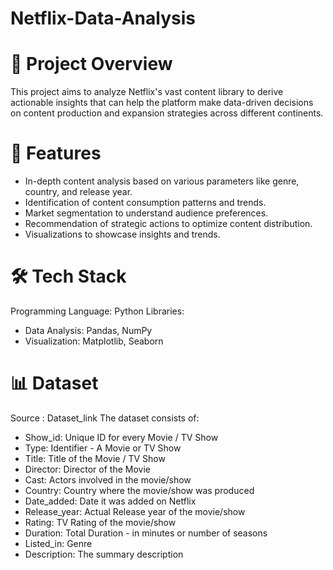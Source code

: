 # Netflix-Data-Analysis
# 📜 Project Overview
This project aims to analyze Netflix's vast content library to derive actionable insights that can help the platform make data-driven decisions on content production and expansion strategies across different continents.
# 🚀 Features
- In-depth content analysis based on various parameters like genre, country, and release year.
- Identification of content consumption patterns and trends.
- Market segmentation to understand audience preferences.
- Recommendation of strategic actions to optimize content distribution.
- Visualizations to showcase insights and trends.
# 🛠️ Tech Stack
Programming Language: Python
Libraries:
- Data Analysis: Pandas, NumPy
- Visualization: Matplotlib, Seaborn
# 📊 Dataset
Source : Dataset_link
The dataset consists of:
  - Show_id: Unique ID for every Movie / TV Show
  - Type: Identifier - A Movie or TV Show
  - Title: Title of the Movie / TV Show
  - Director: Director of the Movie
  - Cast: Actors involved in the movie/show
  - Country: Country where the movie/show was produced
  - Date_added: Date it was added on Netflix
  - Release_year: Actual Release year of the movie/show
  - Rating: TV Rating of the movie/show
  - Duration: Total Duration - in minutes or number of seasons
  - Listed_in: Genre
  - Description: The summary description
